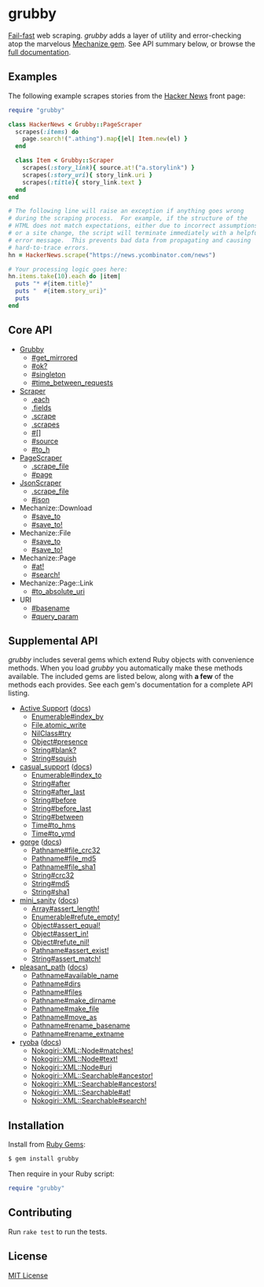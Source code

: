 # grubby

[Fail-fast] web scraping.  *grubby* adds a layer of utility and
error-checking atop the marvelous [Mechanize gem].  See API summary
below, or browse the [full documentation].

[Fail-fast]: https://en.wikipedia.org/wiki/Fail-fast
[Mechanize gem]: https://rubygems.org/gems/mechanize
[full documentation]: http://www.rubydoc.info/gems/grubby/


## Examples

The following example scrapes stories from the [Hacker News] front page:

```ruby
require "grubby"

class HackerNews < Grubby::PageScraper
  scrapes(:items) do
    page.search!(".athing").map{|el| Item.new(el) }
  end

  class Item < Grubby::Scraper
    scrapes(:story_link){ source.at!("a.storylink") }
    scrapes(:story_uri){ story_link.uri }
    scrapes(:title){ story_link.text }
  end
end

# The following line will raise an exception if anything goes wrong
# during the scraping process.  For example, if the structure of the
# HTML does not match expectations, either due to incorrect assumptions
# or a site change, the script will terminate immediately with a helpful
# error message.  This prevents bad data from propagating and causing
# hard-to-trace errors.
hn = HackerNews.scrape("https://news.ycombinator.com/news")

# Your processing logic goes here:
hn.items.take(10).each do |item|
  puts "* #{item.title}"
  puts "  #{item.story_uri}"
  puts
end
```

[Hacker News]: https://news.ycombinator.com/news


## Core API

- [Grubby](http://www.rubydoc.info/gems/grubby/Grubby)
  - [#get_mirrored](http://www.rubydoc.info/gems/grubby/Grubby:get_mirrored)
  - [#ok?](http://www.rubydoc.info/gems/grubby/Grubby:ok%3F)
  - [#singleton](http://www.rubydoc.info/gems/grubby/Grubby:singleton)
  - [#time_between_requests](http://www.rubydoc.info/gems/grubby/Grubby:time_between_requests)
- [Scraper](http://www.rubydoc.info/gems/grubby/Grubby/Scraper)
  - [.each](http://www.rubydoc.info/gems/grubby/Grubby/Scraper.each)
  - [.fields](http://www.rubydoc.info/gems/grubby/Grubby/Scraper.fields)
  - [.scrape](http://www.rubydoc.info/gems/grubby/Grubby/Scraper.scrape)
  - [.scrapes](http://www.rubydoc.info/gems/grubby/Grubby/Scraper.scrapes)
  - [#[]](http://www.rubydoc.info/gems/grubby/Grubby/Scraper:[])
  - [#source](http://www.rubydoc.info/gems/grubby/Grubby/Scraper:source)
  - [#to_h](http://www.rubydoc.info/gems/grubby/Grubby/Scraper:to_h)
- [PageScraper](http://www.rubydoc.info/gems/grubby/Grubby/PageScraper)
  - [.scrape_file](http://www.rubydoc.info/gems/grubby/Grubby/PageScraper.scrape_file)
  - [#page](http://www.rubydoc.info/gems/grubby/Grubby/PageScraper:page)
- [JsonScraper](http://www.rubydoc.info/gems/grubby/Grubby/JsonScraper)
  - [.scrape_file](http://www.rubydoc.info/gems/grubby/Grubby/JsonScraper.scrape_file)
  - [#json](http://www.rubydoc.info/gems/grubby/Grubby/JsonScraper:json)
- Mechanize::Download
  - [#save_to](http://www.rubydoc.info/gems/grubby/Mechanize/Parser:save_to)
  - [#save_to!](http://www.rubydoc.info/gems/grubby/Mechanize/Parser:save_to%21)
- Mechanize::File
  - [#save_to](http://www.rubydoc.info/gems/grubby/Mechanize/Parser:save_to)
  - [#save_to!](http://www.rubydoc.info/gems/grubby/Mechanize/Parser:save_to%21)
- Mechanize::Page
  - [#at!](http://www.rubydoc.info/gems/grubby/Mechanize/Page:at%21)
  - [#search!](http://www.rubydoc.info/gems/grubby/Mechanize/Page:search%21)
- Mechanize::Page::Link
  - [#to_absolute_uri](http://www.rubydoc.info/gems/grubby/Mechanize/Page/Link#to_absolute_uri)
- URI
  - [#basename](https://www.rubydoc.info/gems/grubby/URI:basename)
  - [#query_param](https://www.rubydoc.info/gems/grubby/URI:query_param)


## Supplemental API

*grubby* includes several gems which extend Ruby objects with
convenience methods.  When you load *grubby* you automatically make
these methods available.  The included gems are listed below, along with
**a few** of the methods each provides.  See each gem's documentation
for a complete API listing.

- [Active Support](https://rubygems.org/gems/activesupport)
  ([docs](http://www.rubydoc.info/gems/activesupport/))
  - [Enumerable#index_by](https://www.rubydoc.info/gems/activesupport/Enumerable:index_by)
  - [File.atomic_write](https://www.rubydoc.info/gems/activesupport/File:atomic_write)
  - [NilClass#try](https://www.rubydoc.info/gems/activesupport/NilClass:try)
  - [Object#presence](https://www.rubydoc.info/gems/activesupport/Object:presence)
  - [String#blank?](https://www.rubydoc.info/gems/activesupport/String:blank%3F)
  - [String#squish](https://www.rubydoc.info/gems/activesupport/String:squish)
- [casual_support](https://rubygems.org/gems/casual_support)
  ([docs](http://www.rubydoc.info/gems/casual_support/))
  - [Enumerable#index_to](http://www.rubydoc.info/gems/casual_support/Enumerable:index_to)
  - [String#after](http://www.rubydoc.info/gems/casual_support/String:after)
  - [String#after_last](http://www.rubydoc.info/gems/casual_support/String:after_last)
  - [String#before](http://www.rubydoc.info/gems/casual_support/String:before)
  - [String#before_last](http://www.rubydoc.info/gems/casual_support/String:before_last)
  - [String#between](http://www.rubydoc.info/gems/casual_support/String:between)
  - [Time#to_hms](http://www.rubydoc.info/gems/casual_support/Time:to_hms)
  - [Time#to_ymd](http://www.rubydoc.info/gems/casual_support/Time:to_ymd)
- [gorge](https://rubygems.org/gems/gorge)
  ([docs](http://www.rubydoc.info/gems/gorge/))
  - [Pathname#file_crc32](http://www.rubydoc.info/gems/gorge/Pathname:file_crc32)
  - [Pathname#file_md5](http://www.rubydoc.info/gems/gorge/Pathname:file_md5)
  - [Pathname#file_sha1](http://www.rubydoc.info/gems/gorge/Pathname:file_sha1)
  - [String#crc32](http://www.rubydoc.info/gems/gorge/String:crc32)
  - [String#md5](http://www.rubydoc.info/gems/gorge/String:md5)
  - [String#sha1](http://www.rubydoc.info/gems/gorge/String:sha1)
- [mini_sanity](https://rubygems.org/gems/mini_sanity)
  ([docs](http://www.rubydoc.info/gems/mini_sanity/))
  - [Array#assert_length!](http://www.rubydoc.info/gems/mini_sanity/Array:assert_length%21)
  - [Enumerable#refute_empty!](http://www.rubydoc.info/gems/mini_sanity/Enumerable:refute_empty%21)
  - [Object#assert_equal!](http://www.rubydoc.info/gems/mini_sanity/Object:assert_equal%21)
  - [Object#assert_in!](http://www.rubydoc.info/gems/mini_sanity/Object:assert_in%21)
  - [Object#refute_nil!](http://www.rubydoc.info/gems/mini_sanity/Object:refute_nil%21)
  - [Pathname#assert_exist!](http://www.rubydoc.info/gems/mini_sanity/Pathname:assert_exist%21)
  - [String#assert_match!](http://www.rubydoc.info/gems/mini_sanity/String:assert_match%21)
- [pleasant_path](https://rubygems.org/gems/pleasant_path)
  ([docs](http://www.rubydoc.info/gems/pleasant_path/))
  - [Pathname#available_name](http://www.rubydoc.info/gems/pleasant_path/Pathname:available_name)
  - [Pathname#dirs](http://www.rubydoc.info/gems/pleasant_path/Pathname:dirs)
  - [Pathname#files](http://www.rubydoc.info/gems/pleasant_path/Pathname:files)
  - [Pathname#make_dirname](http://www.rubydoc.info/gems/pleasant_path/Pathname:make_dirname)
  - [Pathname#make_file](http://www.rubydoc.info/gems/pleasant_path/Pathname:make_file)
  - [Pathname#move_as](http://www.rubydoc.info/gems/pleasant_path/Pathname:move_as)
  - [Pathname#rename_basename](http://www.rubydoc.info/gems/pleasant_path/Pathname:rename_basename)
  - [Pathname#rename_extname](http://www.rubydoc.info/gems/pleasant_path/Pathname:rename_extname)
- [ryoba](https://rubygems.org/gems/ryoba)
  ([docs](http://www.rubydoc.info/gems/ryoba/))
  - [Nokogiri::XML::Node#matches!](http://www.rubydoc.info/gems/ryoba/Nokogiri/XML/Node:matches%21)
  - [Nokogiri::XML::Node#text!](http://www.rubydoc.info/gems/ryoba/Nokogiri/XML/Node:text%21)
  - [Nokogiri::XML::Node#uri](http://www.rubydoc.info/gems/ryoba/Nokogiri/XML/Node:uri)
  - [Nokogiri::XML::Searchable#ancestor!](http://www.rubydoc.info/gems/ryoba/Nokogiri/XML/Searchable:ancestor%21)
  - [Nokogiri::XML::Searchable#ancestors!](http://www.rubydoc.info/gems/ryoba/Nokogiri/XML/Searchable:ancestors%21)
  - [Nokogiri::XML::Searchable#at!](http://www.rubydoc.info/gems/ryoba/Nokogiri/XML/Searchable:at%21)
  - [Nokogiri::XML::Searchable#search!](http://www.rubydoc.info/gems/ryoba/Nokogiri/XML/Searchable:search%21)


## Installation

Install from [Ruby Gems](https://rubygems.org/gems/grubby):

```bash
$ gem install grubby
```

Then require in your Ruby script:

```ruby
require "grubby"
```


## Contributing

Run `rake test` to run the tests.


## License

[MIT License](https://opensource.org/licenses/MIT)

